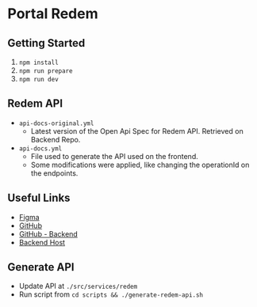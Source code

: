 # Portal Redem

## Getting Started

1. `npm install`
2. `npm run prepare`
3. `npm run dev`

## Redem API

- `api-docs-original.yml`
  - Latest version of the Open Api Spec for Redem API. Retrieved on Backend Repo.
- `api-docs.yml`
  - File used to generate the API used on the frontend.
  - Some modifications were applied, like changing the operationId on the endpoints.

## Useful Links

- [Figma](https://www.figma.com/design/0bqBQXwZ9pG4J2XZk6ag0U/Plataforma-ReDem?node-id=0-1&t=c0VsGSvQibnbAu79-0)
- [GitHub](https://github.com/Portal-da-Classe-Politica/portal-da-classse-politica)
- [GitHub - Backend](https://github.com/Portal-da-Classe-Politica/portal-da-classe-back/tree/main)
- [Backend Host](https://portal-da-classe-back.onrender.com)

## Generate API

- Update API at `./src/services/redem`
- Run script from `cd scripts && ./generate-redem-api.sh`
